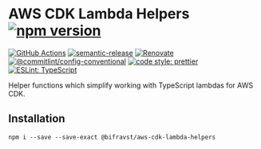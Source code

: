 # AWS CDK Lambda Helpers [![npm version](https://img.shields.io/npm/v/@bifravst/aws-cdk-lambda-helpers.svg)](https://www.npmjs.com/package/@bifravst/aws-cdk-lambda-helpers)

[![GitHub Actions](https://github.com/bifravst/aws-cdk-lambda-helpers/workflows/Test%20and%20Release/badge.svg)](https://github.com/bifravst/aws-cdk-lambda-helpers/actions)
[![semantic-release](https://img.shields.io/badge/%20%20%F0%9F%93%A6%F0%9F%9A%80-semantic--release-e10079.svg)](https://github.com/semantic-release/semantic-release)
[![Renovate](https://img.shields.io/badge/renovate-enabled-brightgreen.svg)](https://renovatebot.com)
[![@commitlint/config-conventional](https://img.shields.io/badge/%40commitlint-config--conventional-brightgreen)](https://github.com/conventional-changelog/commitlint/tree/master/@commitlint/config-conventional)
[![code style: prettier](https://img.shields.io/badge/code_style-prettier-ff69b4.svg)](https://github.com/prettier/prettier/)
[![ESLint: TypeScript](https://img.shields.io/badge/ESLint-TypeScript-blue.svg)](https://github.com/typescript-eslint/typescript-eslint)

Helper functions which simplify working with TypeScript lambdas for AWS CDK.

## Installation

    npm i --save --save-exact @bifravst/aws-cdk-lambda-helpers

